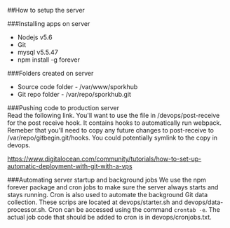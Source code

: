 
##How to setup the server  

###Installing apps on server  
  - Nodejs v5.6
  - Git  
  - mysql  v5.5.47
  - npm install -g forever  

###Folders created on server
  - Source code folder - /var/www/sporkhub  
  - Git repo folder - /var/repo/sporkhub.git  
  
###Pushing code to production server  
Read the following link.  You'll want to use the file in /devops/post-receive for the post receive hook. It contains hooks to 
automatically run webpack. Remeber that you'll need to copy any future changes to post-receive to /var/repo/gitbegin.git/hooks.  You could potentially
symlink to the copy in devops.  
  
https://www.digitalocean.com/community/tutorials/how-to-set-up-automatic-deployment-with-git-with-a-vps  

###Automating server startup and background jobs
We use the npm forever package and cron jobs to make sure the server always starts and stays running. Cron is also used to automate
the background Git data collection.  These scrips are located at devops/starter.sh and devops/data-processor.sh.  Cron can be accessed 
using the command `crontab -e`.  The actual job code that should be added to cron is in devops/cronjobs.txt.
